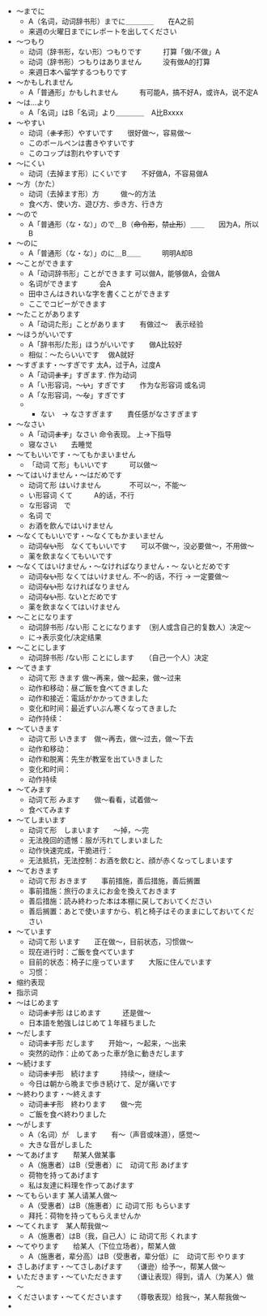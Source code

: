 - 〜までに
	- A（名词，动词辞书形）までに＿＿＿＿　　在A之前
	- 来週の火曜日までにレポートを出してください
- 〜つもり
	- 动词（辞书形，ない形）つもりです　　　打算「做/不做」A
	- 动词（辞书形）つもりはありません　　　没有做A的打算
	- 来週日本へ留学するつもりです
- 〜かもしれません
	- A「普通形」かもしれません　　　有可能A，搞不好A，或许A，说不定A
- 〜は...より
	- A「名词」はB「名词」より＿＿＿＿　A比Bxxxx
- 〜やすい
	- 动词（~~ます~~形）やすいです　　很好做～，容易做～
	- このポールペンは書きやすいです
	- このコップは割れやすいです
- 〜にくい
	- 动词（去掉ます形）にくいです　　不好做A，不容易做A
- 〜方（かた）
	- 动词（去掉ます形）方　　　做～的方法
	- 食べ方、使い方、遊び方、歩き方、行き方
- 〜ので
	- A「普通形（な・な）」ので＿B（~~命令形~~，~~禁止形~~）＿＿　　因为A，所以B
- 〜のに
	- A「普通形（な・な）」のに＿B＿＿　　　明明A却B
- 〜ことができます
	- A「动词辞书形」ことができます       可以做A，能够做A，会做A
	- 名词ができます　　　会A
	- 田中さんはきれいな字を書くことができます
	- ここでコピーができます
- 〜たことがあります
	- A「动词た形」ことがあります　　有做过〜　表示经验
- 〜ほうがいいです
	- A「辞书形/た形」ほうがいいです　　做A比较好
	- 相似：～たらいいです　 做A就好
- ～すぎます・〜すぎです         太A，过于A，过度A
	- A「动词~~ます~~」すぎます.      作为动词
	- A「い形容词，～~~い~~」すぎです　　作为な形容词 或名词
	- A「な形容词，～~~な~~」すぎです
	- * ない　→ なさすぎます　　責任感がなさすぎます
- 〜なさい
	- A「动词~~ます~~」なさい      命令表现。    上→下指导
	- 寝なさい　　去睡觉
- 〜てもいいです・〜てもかまいません
	- 「动词 て形」もいいです　　　可以做～
- 〜てはいけません・〜はだめです
	- 动词て形 はいけません　　　　不可以～，不能～
	- い形容词  くて　　　A的话，不行
	- な形容词　で
	- 名词  で
	- お酒を飲んではいけません
- 〜なくてもいいです・〜なくてもかまいません
	- 动词~~ない~~形　なくてもいいです　　可以不做～，没必要做～，不用做～
	- 薬を飲まなくてもいいです
- 〜なくてはいけません・〜なければなりません・〜 ないとだめです
	- 动词~~ない~~形  なくてはいけません.   不～的话，不行 → 一定要做～
	- 动词~~ない~~形 なければなりません
	- 动词~~ない~~形. ないとだめです
	- 薬を飲まなくてはいけません
- 〜ことになります
	- 动词辞书形 /ない形  ことになります　（别人或含自己的复数人）决定～
	- に→表示变化/决定结果
- 〜ことにします
	- 动词辞书形 /ない形  ことにします　　（自己一个人）决定
- 〜てきます
	- 动词て形 きます  做～再来，做～起来，做～过来
	- 动作和移动：昼ご飯を食べてきました
	- 动作和接近：電話がかかってきました
	- 变化和时间：最近ずいぶん寒くなってきました
	- 动作持续：
- 〜ていきます
	- 动词て形 いきます　做～再去，做～过去，做～下去
	- 动作和移动：
	- 动作和脱离：先生が教室を出ていきました
	- 变化和时间：
	- 动作持续
- 〜てみます
	- 动词て形 みます　　做～看看，试着做～
	- 食べてみます
- 〜てしまいます
	- 动词て形　しまいます　　～掉，～完
	- 无法挽回的遗憾：服が汚れてしまいました
	- 动作快速完成，干脆进行：
	- 无法抵抗，无法控制：お酒を飲むと、顔が赤くなってしまいます
- 〜ておきます
	- 动词て形  おきます　　事前措施，善后措施，善后搁置
	- 事前措施：旅行のまえにお金を換えておきます
	- 善后措施：読み終わった本は本棚に戻しておいてください
	- 善后搁置：あとで使いますから、机と椅子はそのままにしておいてください
- 〜ています
	- 动词て形 います　　正在做～，目前状态，习惯做～
	- 现在进行时：ご飯を食べています
	- 目前的状态：椅子に座っています　　大阪に住んでいます
	- 习惯：
- 缩约表现
- 指示词
- 〜はじめます
	- 动词~~ます~~形  はじめます　　　还是做～
	- 日本語を勉強しはじめて１年経ちました
- 〜だします
	- 动词~~ます~~形  だします　　开始～，～起来，～出来
	- 突然的动作：止めてあった車が急に動きだします
- 〜続けます
	- 动词~~ます~~形　続けます　　　持续～，继续～
	- 今日は朝から晩まで歩き続けて、足が痛いです
- 〜終わります・〜終えます
	- 动词~~ます~~形　終わります　　做～完
	- ご飯を食べ終わりました
- 〜がします
	- A（名词）が　します　　有～（声音或味道），感觉～
	- 大きな音がしました
- 〜てあげます　　帮某人做某事
	- A（施惠者）はB（受惠者）に　动词て形 あげます
	- 荷物を持ってあげます
	- 私は友達に料理を作ってあげます
- 〜てもらいます   某人请某人做～
	- A（受惠者）はB（施惠者）に   动词て形  もらいます
	- 拜托：荷物を持ってもらえませんか
- 〜てくれます　某人帮我做～
	- A（施惠者）はB（我，自己人）に  动词て形  くれます
- ～てやります　　给某人（下位立场者），帮某人做
	- A（施惠者，辈分高）はB（受惠者，辈分低）に　动词て形  やります
- さしあげます・〜てさしあげます　　（谦逊）给予～，帮某人做〜
- いただきます・〜ていただきます　　（谦让表现）得到，请人（为某人）做～
- くださいます・〜てくださいます　　（尊敬表现）给我～，某人帮我做～
-